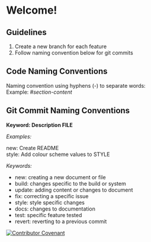 # Welcome!

## Guidelines

1. Create a new  branch for each feature
2. Follow naming convention below for git commits

## Code Naming Conventions

Naming convention using hyphens (-) to separate words:<br>
Example: *#section-content*

## Git Commit Naming Conventions

**Keyword: Description FILE**

*Examples:*

new: Create README<br>
style: Add colour scheme values to STYLE

*Keywords:*

* new: creating a new document or file
* build: changes specific to the build or system
* update: adding content or changes to document
* fix: correcting a specific issue
* style: style specific changes
* docs: changes to documentation
* test: specific feature tested
* revert: reverting to a previous commit


[![Contributor Covenant](https://img.shields.io/badge/Contributor%20Covenant-2.1-4baaaa.svg)](code_of_conduct.md)